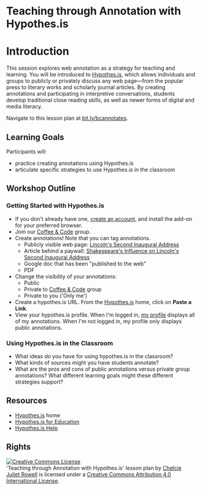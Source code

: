 # Teaching through Annotation with Hypothes.is

# Introduction

This session explores web annotation as a strategy for teaching and learning. You will be introduced to [Hypothes.is](https://web.hypothes.is), which allows individuals and groups to publicly or privately discuss any web page—from the popular press to literary works and scholarly journal articles. By creating annotations and participating in interpretive conversations, students develop traditional close reading skills, as well as newer forms of digital and media literacy.

Navigate to this lesson plan at [bit.ly/bcannotates](http://bit.ly/bcannotates).

## Learning Goals

Participants will:

- practice creating annotations using Hypothes.is
- articulate specific strategies to use Hypothes.is in the classroom

## Workshop Outline

### Getting Started with Hypothes.is

- If you don't already have one, [create an account](https://web.hypothes.is/start), and install the add-on for your preferred browser.
- Join our [Coffee & Code](https://hypothes.is/groups/oBmJ6bz8/coffee-code) group.
- Create annotations! Note that you can tag annotations.
    - Publicly visible web page: [Lincoln's Second Inaugural Address](https://via.hypothes.is/https://quod.lib.umich.edu/l/lincoln/lincoln8/1:711?rgn=div1;view=fulltext)
    - Article behind a paywall: [Shakespeare's Influence on Lincoln's Second Inaugural Address](http://proxy.bc.edu/login?url=http://go.galegroup.com.proxy.bc.edu/ps/i.do?p=AONE&sw=w&u=mlin_m_bostcoll&v=2.1&it=r&id=GALE%7CA79828718&asid=156611030d64502b1593d34a34a94eb7)
    - Google doc that has been "published to the web"
    - PDF
- Change the visibility of your annotations:
    - Public
    - Private to [Coffee & Code](https://hypothes.is/groups/oBmJ6bz8/coffee-code) group
    - Private to you ('Only me')
- Create a hypothes.is URL. From the [Hypothes.is](https://web.hypothes.is) home, click on **Paste a Link**.
- View your hypothes.is profile. When I'm logged in, [my profile](https://hypothes.is/users/ararebit) displays all of my annotations. When I'm not logged in, my profile only displays public annotations.

### Using Hypothes.is in the Classroom

- What ideas do you have for using hypothes.is in the classroom?
- What kinds of sources might you have students annotate?
- What are the pros and cons of public annotations versus private group annotations? What different learning goals might these different strategies support?

## Resources

- [Hypothes.is](https://web.hypothes.is) home
- [Hypothes.is for Education](https://web.hypothes.is/education)
- [Hypothes.is Help](https://hypothesis.zendesk.com/hc/en-us)

## Rights

<a rel="license" href="http://creativecommons.org/licenses/by/4.0/"><img alt="Creative Commons License" style="border-width:0" src="https://i.creativecommons.org/l/by/4.0/88x31.png" /></a><br /><span xmlns:dct="http://purl.org/dc/terms/" href="http://purl.org/dc/dcmitype/Text" property="dct:title" rel="dct:type">'Teaching through Annotation with Hypothes.is' lesson plan</span> by <a xmlns:cc="http://creativecommons.org/ns#" href="https://github.com/BCDigSchol/coffee-code/blob/master/hypothes.is/README.md" property="cc:attributionName" rel="cc:attributionURL">Chelcie Juliet Rowell</a> is licensed under a <a rel="license" href="http://creativecommons.org/licenses/by/4.0/">Creative Commons Attribution 4.0 International License</a>.
